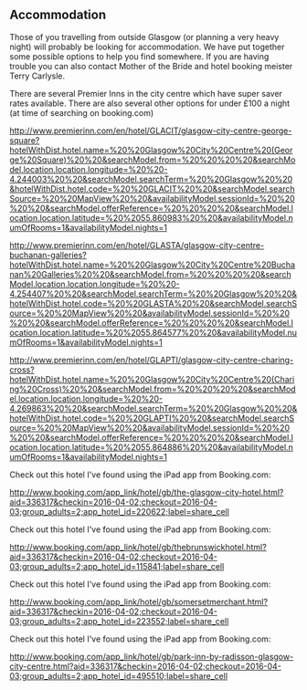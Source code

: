 ## Accommodation
<a name="accommodation"/>

Those of you travelling from outside Glasgow (or planning a very heavy night) will probably be looking for accommodation. We have put together some possible options to help you find somewhere. If you are having trouble you can also contact Mother of the Bride and hotel booking meister Terry Carlysle.


There are several Premier Inns in the city centre which have super saver rates available. There are also several other options for under £100 a night (at time of searching on booking.com)

http://www.premierinn.com/en/hotel/GLACIT/glasgow-city-centre-george-square?hotelWithDist.hotel.name=%20%20Glasgow%20City%20Centre%20(George%20Square)%20%20&searchModel.from=%20%20%20%20&searchModel.location.location.longitude=%20%20-4.244003%20%20&searchModel.searchTerm=%20%20Glasgow%20%20&hotelWithDist.hotel.code=%20%20GLACIT%20%20&searchModel.searchSource=%20%20MapView%20%20&availabilityModel.sessionId=%20%20%20%20&searchModel.offerReference=%20%20%20%20&searchModel.location.location.latitude=%20%2055.860983%20%20&availabilityModel.numOfRooms=1&availabilityModel.nights=1

http://www.premierinn.com/en/hotel/GLASTA/glasgow-city-centre-buchanan-galleries?hotelWithDist.hotel.name=%20%20Glasgow%20City%20Centre%20Buchanan%20Galleries%20%20&searchModel.from=%20%20%20%20&searchModel.location.location.longitude=%20%20-4.254407%20%20&searchModel.searchTerm=%20%20Glasgow%20%20&hotelWithDist.hotel.code=%20%20GLASTA%20%20&searchModel.searchSource=%20%20MapView%20%20&availabilityModel.sessionId=%20%20%20%20&searchModel.offerReference=%20%20%20%20&searchModel.location.location.latitude=%20%2055.864577%20%20&availabilityModel.numOfRooms=1&availabilityModel.nights=1

http://www.premierinn.com/en/hotel/GLAPTI/glasgow-city-centre-charing-cross?hotelWithDist.hotel.name=%20%20Glasgow%20City%20Centre%20(Charing%20Cross)%20%20&searchModel.from=%20%20%20%20&searchModel.location.location.longitude=%20%20-4.269863%20%20&searchModel.searchTerm=%20%20Glasgow%20%20&hotelWithDist.hotel.code=%20%20GLAPTI%20%20&searchModel.searchSource=%20%20MapView%20%20&availabilityModel.sessionId=%20%20%20%20&searchModel.offerReference=%20%20%20%20&searchModel.location.location.latitude=%20%2055.864886%20%20&availabilityModel.numOfRooms=1&availabilityModel.nights=1

Check out this hotel I've found using the iPad app from Booking.com:

http://www.booking.com/app_link/hotel/gb/the-glasgow-city-hotel.html?aid=336317&checkin=2016-04-02;checkout=2016-04-03;group_adults=2;app_hotel_id=220622;label=share_cell

Check out this hotel I've found using the iPad app from Booking.com:

http://www.booking.com/app_link/hotel/gb/thebrunswickhotel.html?aid=336317&checkin=2016-04-02;checkout=2016-04-03;group_adults=2;app_hotel_id=115841;label=share_cell

Check out this hotel I've found using the iPad app from Booking.com:

http://www.booking.com/app_link/hotel/gb/somersetmerchant.html?aid=336317&checkin=2016-04-02;checkout=2016-04-03;group_adults=2;app_hotel_id=223552;label=share_cell

Check out this hotel I've found using the iPad app from Booking.com:

http://www.booking.com/app_link/hotel/gb/park-inn-by-radisson-glasgow-city-centre.html?aid=336317&checkin=2016-04-02;checkout=2016-04-03;group_adults=2;app_hotel_id=495510;label=share_cell
